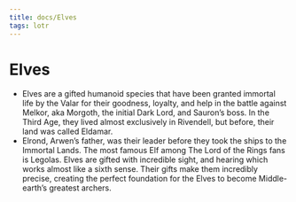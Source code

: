 ```yaml
---
title: docs/Elves
tags: lotr
---
```


# Elves

- Elves are a gifted humanoid species that have been granted immortal life by the Valar for their goodness, loyalty, and help in the battle against Melkor, aka Morgoth, the initial Dark Lord, and Sauron’s boss. In the Third Age, they lived almost exclusively in Rivendell, but before, their land was called Eldamar.
- Elrond, Arwen’s father, was their leader before they took the ships to the Immortal Lands. The most famous Elf among The Lord of the Rings fans is Legolas. Elves are gifted with incredible sight, and hearing which works almost like a sixth sense. Their gifts make them incredibly precise, creating the perfect foundation for the Elves to become Middle-earth’s greatest archers.